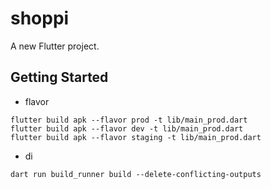 # shoppi

A new Flutter project.

## Getting Started

- flavor
```
flutter build apk --flavor prod -t lib/main_prod.dart
flutter build apk --flavor dev -t lib/main_prod.dart
flutter build apk --flavor staging -t lib/main_prod.dart
```

- di
```
dart run build_runner build --delete-conflicting-outputs     
```